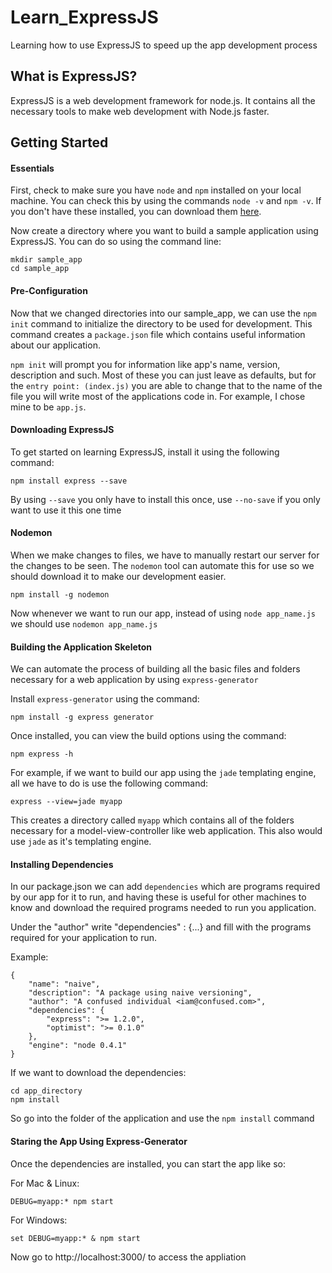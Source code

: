 # Learn_ExpressJS

Learning how to use ExpressJS to speed up the app development process

## What is ExpressJS?

ExpressJS is a web development framework for node.js. It contains all the necessary tools to make web development with Node.js faster.

## Getting Started

#### Essentials

First, check to make sure you have `node` and `npm` installed on your local machine. You can check this by using the commands `node -v` and `npm -v`. If you don't have these installed, you can download them [here](https://nodejs.org/en/).

Now create a directory where you want to build a sample application using ExpressJS. You can do so using the command line:

```
mkdir sample_app
cd sample_app
```

#### Pre-Configuration
Now that we changed directories into our sample_app, we can use the `npm init` command to initialize the directory to be used for development. This command creates a `package.json` file which contains useful information about our application.

`npm init` will prompt you for information like app's name, version, description and such. Most of these you can just leave as defaults, but for the `entry point: (index.js)` you are able to change that to the name of the file you will write most of the applications code in. For example, I chose mine to be `app.js`.

#### Downloading ExpressJS

To get started on learning ExpressJS, install it using the following command:

```
npm install express --save
```

By using `--save` you only have to install this once, use `--no-save` if you only want to use it this one time

#### Nodemon

When we make changes to files, we have to manually restart our server for the changes to be seen. The `nodemon` tool can automate this for use so we should download it to make our development easier.

```
npm install -g nodemon
```

Now whenever we want to run our app, instead of using `node app_name.js` we should use `nodemon app_name.js`

#### Building the Application Skeleton

We can automate the process of building all the basic files and folders necessary for a web application by using `express-generator`

Install `express-generator` using the command:

```
npm install -g express generator
```

Once installed, you can view the build options using the command:

```
npm express -h
```

For example, if we want to build our app using the `jade` templating engine, all we have to do is use the following command:

```
express --view=jade myapp
```

This creates a directory called `myapp` which contains all of the folders necessary for a model-view-controller like web application. This also would use `jade` as it's templating engine.

#### Installing Dependencies

In our package.json we can add `dependencies` which are programs required by our app for it to run, and having these is useful for other machines to know and download the required programs needed to run you application.

Under the "author" write "dependencies" : {...} and fill with the programs required for your application to run.

Example:

```
{
    "name": "naive",
    "description": "A package using naive versioning",
    "author": "A confused individual <iam@confused.com>",
    "dependencies": {
        "express": ">= 1.2.0",
        "optimist": ">= 0.1.0"
    },
    "engine": "node 0.4.1"
}
```

If we want to download the dependencies:

```
cd app_directory
npm install
```

So go into the folder of the application and use the `npm install` command

#### Staring the App Using Express-Generator

Once the dependencies are installed, you can start the app like so:

For Mac & Linux:

```
DEBUG=myapp:* npm start
```

For Windows:

```
set DEBUG=myapp:* & npm start
```

Now go to http://localhost:3000/ to access the appliation
